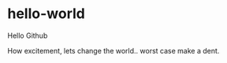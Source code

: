 hello-world
===========

Hello Github

How excitement, lets change the world.. worst case make a dent.
